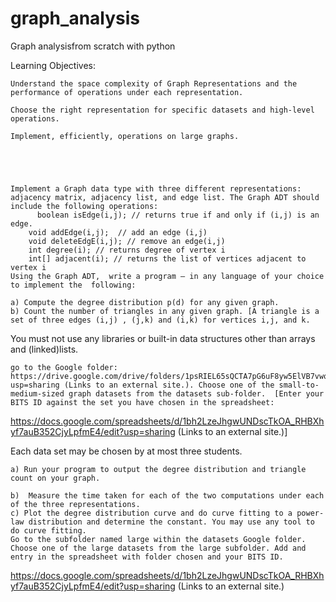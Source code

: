 # graph_analysis
Graph analysisfrom scratch with python

Learning Objectives:

 

    Understand the space complexity of Graph Representations and the performance of operations under each representation.

    Choose the right representation for specific datasets and high-level operations.

    Implement, efficiently, operations on large graphs.

 

 

    Implement a Graph data type with three different representations: adjacency matrix, adjacency list, and edge list. The Graph ADT should include the following operations:
          boolean isEdge(i,j); // returns true if and only if (i,j) is an edge.
        void addEdge(i,j);  // add an edge (i,j)
        void deleteEdgE(i,j); // remove an edge(i,j)
        int degree(i); // returns degree of vertex i 
        int[] adjacent(i); // returns the list of vertices adjacent to vertex i
    Using the Graph ADT,  write a program – in any language of your choice to implement the  following: 

    a) Compute the degree distribution p(d) for any given graph.
    b) Count the number of triangles in any given graph. [A triangle is a set of three edges (i,j) , (j,k) and (i,k) for vertices i,j, and k. 

You must not use any libraries or built-in data structures other than arrays and (linked)lists.

    go to the Google folder: https://drive.google.com/drive/folders/1psRIEL65sQCTA7pG6uF8yw5ElVB7vwq3?usp=sharing (Links to an external site.). Choose one of the small-to-medium-sized graph datasets from the datasets sub-folder.  [Enter your BITS ID against the set you have chosen in the spreadsheet:

https://docs.google.com/spreadsheets/d/1bh2LzeJhgwUNDscTkOA_RHBXhyf7auB352CjyLpfmE4/edit?usp=sharing (Links to an external site.)]

 Each data set may be chosen by at most three students.

    a) Run your program to output the degree distribution and triangle count on your graph.

    b)  Measure the time taken for each of the two computations under each of the three representations. 
    c) Plot the degree distribution curve and do curve fitting to a power-law distribution and determine the constant. You may use any tool to do curve fitting.
    Go to the subfolder named large within the datasets Google folder. Choose one of the large datasets from the large subfolder. Add and entry in the spreadsheet with folder chosen and your BITS ID.     

https://docs.google.com/spreadsheets/d/1bh2LzeJhgwUNDscTkOA_RHBXhyf7auB352CjyLpfmE4/edit?usp=sharing (Links to an external site.) 

